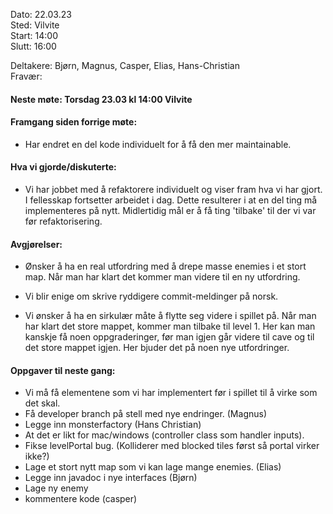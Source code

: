 Dato: 22.03.23  
Sted: Vilvite   
Start: 14:00   
Slutt: 16:00  

Deltakere: Bjørn, Magnus, Casper, Elias, Hans-Christian  
Fravær:  

#### Neste møte: Torsdag 23.03 kl 14:00 Vilvite

#### Framgang siden forrige møte:
- Har endret en del kode individuelt for å få den mer maintainable.


#### Hva vi gjorde/diskuterte:
- Vi har jobbet med å refaktorere individuelt og viser fram hva vi har gjort. I fellesskap  fortsetter arbeidet i dag. Dette resulterer i at en del ting må implementeres på nytt. Midlertidig mål er å få ting 'tilbake' til der vi var før refaktorisering.


#### Avgjørelser: 
- Ønsker å ha en real utfordring med å drepe masse enemies i et stort map. Når man har klart det kommer man videre til en ny utfordring.
- Vi blir enige om skrive ryddigere commit-meldinger på norsk.

- Vi ønsker å ha en sirkulær måte å flytte seg videre i spillet på. Når man har klart det store mappet, kommer man tilbake til level 1. Her kan man kanskje få noen oppgraderinger, før man igjen går videre til cave og til det store mappet igjen. Her bjuder det på noen nye utfordringer. 

#### Oppgaver til neste gang:
- Vi må få elementene som vi har implementert før i spillet til å virke som det skal.
- Få developer branch på stell med nye endringer. (Magnus) 
- Legge inn monsterfactory (Hans Christian)
- At det er likt for mac/windows (controller class som handler inputs).
- Fikse levelPortal bug. (Kolliderer med blocked tiles først så portal virker ikke?)
- Lage et stort nytt map som vi kan lage mange enemies. (Elias)
- Legge inn javadoc i nye interfaces (Bjørn)
- Lage ny enemy 
- kommentere kode (casper)
